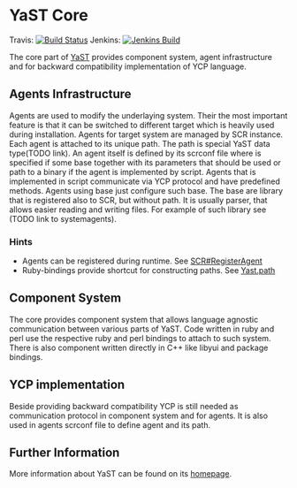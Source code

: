 # YaST Core

Travis:  [![Build Status](https://travis-ci.org/yast/yast-core.svg?branch=master)](https://travis-ci.org/yast/yast-core)
Jenkins: [![Jenkins Build](http://img.shields.io/jenkins/s/https/ci.opensuse.org/yast-core-master.svg)](https://ci.opensuse.org/view/Yast/job/yast-core-master/)

The core part of [YaST](http://yast.github.io) provides component system, agent infrastructure and for backward compatibility implementation of YCP language.

## Agents Infrastructure
Agents are used to modify the underlaying system. Their the most important feature is that it can be switched to different target which is heavily used during installation.
Agents for target system are managed by SCR instance. Each agent is attached to its unique path. The path is special YaST data type(TODO link). An agent itself is defined
by its scrconf file where is specified if some base together with its parameters that should be used or path to a binary if the agent is implemented by script.
Agents that is implemented in script communicate via YCP protocol and have predefined methods. Agents using base just configure such base. The base are
library that is registered also to SCR, but without path. It is usually parser, that allows easier reading and writing files. For example of such library see (TODO link to systemagents).

### Hints
- Agents can be registered during runtime. See [SCR#RegisterAgent](http://www.rubydoc.info/github/yast/yast-ruby-bindings/Yast/SCR#RegisterAgent-class_method)
- Ruby-bindings provide shortcut for constructing paths. See [Yast.path](http://www.rubydoc.info/github/yast/yast-ruby-bindings/Yast#path-instance_method)

## Component System
The core provides component system that allows language agnostic communication between various parts of YaST. Code written in ruby and perl use the respective ruby and perl bindings to attach to such system.
There is also component written directly in C++ like libyui and package bindings.

## YCP implementation
Beside providing backward compatibility YCP is still needed as communication protocol in component system and for agents. It is also used in agents scrconf file to
define agent and its path.

## Further Information

More information about YaST can be found on its [homepage](http://yast.github.io).
